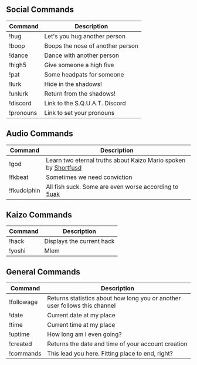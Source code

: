 ## Social Commands

| Command       | Description    |
|---------------|----------------|
| !hug			| Let's you hug another person |
| !boop         | Boops the nose of another person |
| !dance        | Dance with another person |
| !high5        | Give someone a high five |
| !pat          | Some headpats for someone |
| !lurk         | Hide in the shadows! |
| !unlurk       | Return from the shadows! |
| !discord      | Link to the S.Q.U.A.T. Discord |
| !pronouns     | Link to set your pronouns |

## Audio Commands
| Command       | Description    |
|---------------|----------------|
| !god          | Learn two eternal truths about Kaizo Mario spoken by [Shortfusd](https://twitch.tv/shortfusd) |
| !fkbeat       | Sometimes we need conviction |
| !fkudolphin   | All fish suck. Some are even worse according to [5uak](https://twitch.tv/5uak) |


## Kaizo Commands
| Command       | Description    |
|---------------|----------------|
| !hack         | Displays the current hack |
| !yoshi        | Mlem |

## General Commands
| Command       | Description    |
|---------------|----------------|
| !followage    | Returns statistics about how long you or another user follows this channel |
| !date         | Current date at my place |
| !time         | Current time at my place |
| !uptime       | How long am I even going? |
| !created      | Returns the date and time of your account creation |
| !commands     | This lead you here. Fitting place to end, right? |